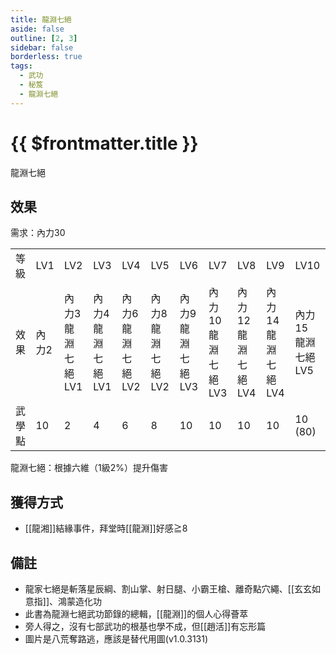 ```yaml
---
title: 龍淵七絕
aside: false
outline: [2, 3]
sidebar: false
borderless: true
tags:
  - 武功
  - 秘笈
  - 龍淵七絕
---
```


# {{ $frontmatter.title }}

<BookItemIcon :size="`medium`" :needLink="false" :no="7013"></BookItemIcon>

龍淵七絕

## 效果

需求：內力30

<table>
    <tr>
        <td>等級</td>
        <td>LV1</td>
        <td>LV2</td>
        <td>LV3</td>
        <td>LV4</td>
        <td>LV5</td>
        <td>LV6</td>
        <td>LV7</td>
        <td>LV8</td>
        <td>LV9</td>
        <td>LV10</td>
    </tr>
    <tr>
        <td>效果</td>
        <td>內力2</td>
        <td>內力3<br>龍淵七絕LV1</td>
        <td>內力4<br>龍淵七絕LV1</td>
        <td>內力6<br>龍淵七絕LV2</td>
        <td>內力8<br>龍淵七絕LV2</td>
        <td>內力9<br>龍淵七絕LV3</td>
        <td>內力10<br>龍淵七絕LV3</td>
        <td>內力12<br>龍淵七絕LV4</td>
        <td>內力14<br>龍淵七絕LV4</td>
        <td>內力15<br>龍淵七絕LV5</td>
    </tr>
    <tr>
        <td>武學點</td>
        <td>10</td>
        <td>2</td>
        <td>4</td>
        <td>6</td>
        <td>8</td>
        <td>10</td>
        <td>10</td>
        <td>10</td>
        <td>10</td>
        <td>10 (80)</td>
    </tr>
</table>

龍淵七絕：根據六維（1級2%）提升傷害

## 獲得方式

- [[龍湘]]結緣事件，拜堂時[[龍淵]]好感≧8

## 備註

- 龍家七絕是斬落星辰綱、割山掌、射日腿、小霸王槍、離奇點穴繩、[[玄玄如意指]]、鴻蒙造化功
- 此書為龍淵七絕武功節錄的總輯，[[龍淵]]的個人心得薈萃
- 旁人得之，沒有七部武功的根基也學不成，但[[趙活]]有忘形篇
- 圖片是八荒奪路逃，應該是替代用圖(v1.0.3131)
